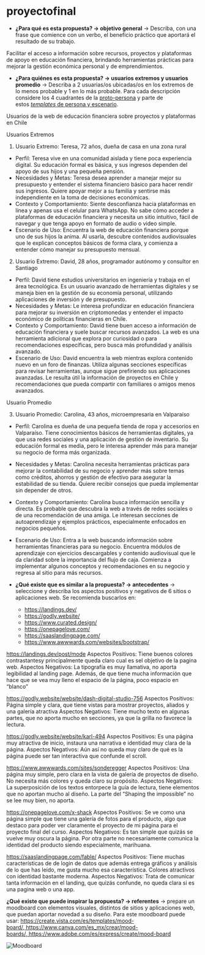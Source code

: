 # proyectofinal

- **¿Para qué es esta propuesta? → objetivo general** → Describa, con una frase que comience con un verbo, el beneficio práctico que aportará el resultado de su trabajo.

Facilitar el acceso a información sobre recursos, proyectos y plataformas de apoyo en educación financiera, brindando herramientas prácticas para mejorar la gestión económica personal y de emprendimientos.

- **¿Para quiénes es esta propuesta? → usuarios extremos y usuarios promedio** → Describa a 2 usuarias/os ubicadas/os en los extremos de lo menos probable y 1 en lo más probable. Para cada descripción considere los 4 cuadrantes de la [proto-persona](https://uxmag.com/articles/using-proto-personas-for-executive-alignment) y parte de estos [*templates* de persona y escenario](https://github.com/profesorfaco/dno037-2023-2/blob/main/clase-14/fragmento-sazerac-book.pdf).

Usuarios de la web de educación financiera sobre proyectos y plataformas en Chile

Usuarios Extremos

1. Usuario Extremo: Teresa, 72 años, dueña de casa en una zona rural

- Perfil: Teresa vive en una comunidad aislada y tiene poca experiencia digital. Su educación formal es básica, y sus ingresos dependen del apoyo de sus hijos y una pequeña pensión.
- Necesidades y Metas: Teresa desea aprender a manejar mejor su presupuesto y entender el sistema financiero básico para hacer rendir sus ingresos. Quiere apoyar mejor a su familia y sentirse más independiente en la toma de decisiones económicas.
- Contexto y Comportamiento: Siente desconfianza hacia plataformas en línea y apenas usa el celular para WhatsApp. No sabe cómo acceder a plataformas de educación financiera y necesita un sitio intuitivo, fácil de navegar y que tenga apoyo en formato de audio o video simple.
- Escenario de Uso: Encuentra la web de educación financiera porque uno de sus hijos la anima. Al usarla, descubre contenidos audiovisuales que le explican conceptos básicos de forma clara, y comienza a entender cómo manejar su presupuesto mensual.

2. Usuario Extremo: David, 28 años, programador autónomo y consultor en Santiago

- Perfil: David tiene estudios universitarios en ingeniería y trabaja en el área tecnológica. Es un usuario avanzado de herramientas digitales y se maneja bien en la gestión de su economía personal, utilizando aplicaciones de inversión y de presupuesto.
- Necesidades y Metas: Le interesa profundizar en educación financiera para mejorar su inversión en criptomonedas y entender el impacto económico de políticas financieras en Chile.
- Contexto y Comportamiento: David tiene buen acceso a información de educación financiera y suele buscar recursos avanzados. La web es una herramienta adicional que explora por curiosidad o para recomendaciones específicas, pero busca más profundidad y análisis avanzado.
- Escenario de Uso: David encuentra la web mientras explora contenido nuevo en un foro de finanzas. Utiliza algunas secciones específicas para revisar herramientas, aunque sigue prefiriendo sus aplicaciones avanzadas. Le resulta útil la información de proyectos en Chile y recomendaciones que pueda compartir con familiares o amigos menos avanzados.

Usuario Promedio

3. Usuario Promedio: Carolina, 43 años, microempresaria en Valparaíso

- Perfil: Carolina es dueña de una pequeña tienda de ropa y accesorios en Valparaíso. Tiene conocimientos básicos de herramientas digitales, ya que usa redes sociales y una aplicación de gestión de inventario. Su educación formal es media, pero le interesa aprender más para manejar su negocio de forma más organizada.
- Necesidades y Metas: Carolina necesita herramientas prácticas para mejorar la contabilidad de su negocio y aprender más sobre temas como créditos, ahorros y gestión de efectivo para asegurar la estabilidad de su tienda. Quiere recibir consejos que pueda implementar sin depender de otros.
- Contexto y Comportamiento: Carolina busca información sencilla y directa. Es probable que descubra la web a través de redes sociales o de una recomendación de una amiga. Le interesan secciones de autoaprendizaje y ejemplos prácticos, especialmente enfocados en negocios pequeños.
- Escenario de Uso: Entra a la web buscando información sobre herramientas financieras para su negocio. Encuentra módulos de aprendizaje con ejercicios descargables y contenido audiovisual que le da claridad sobre la importancia del flujo de caja. Comienza a implementar algunos conceptos y recomendaciones en su negocio y regresa al sitio para más recursos.

- **¿Qué existe que es similar a la propuesta? → antecedentes** → seleccione y describa los aspectos positivos y negativos de 6 sitios o aplicaciones web. Se recomienda buscarlos en:
    - https://landings.dev/
    - https://godly.website/
    - https://www.curated.design/
    - https://onepagelove.com/
    - https://saaslandingpage.com/
    - https://www.awwwards.com/websites/bootstrap/

https://landings.dev/post/mode
Aspectos Positivos: Tiene buenos colores contrastantesy principalmente queda claro cual es sel objetivo de la pagina web.
Aspectos Negativos: La tipografía es muy llamativa, no aporta legibilidad al landing page. Además, de que tiene mucha información que hace que se vea muy lleno el espacio de la página, poco espacio en “blanco”

https://godly.website/website/dash-digital-studio-756
Aspectos Positivos: Página simple y clara, que tiene vistas para mostrar proyectos, aliados y una galería atractiva
Aspectos Negativos: Tiene mucho texto en algunas partes, que no aporta mucho en secciones, ya que la grilla no favorece la lectura. 

https://godly.website/website/karl-494
Aspectos Positivos: Es una página muy atractiva de inicio, instaura una narrativa e identidad muy clara de la página.
Aspectos Negativos: Aún así no queda muy claro de qué es la página puede ser tan interactiva que confunde el scroll. 

https://www.awwwards.com/sites/sonderegger
Aspectos Positivos: Una página muy simple, pero clara en la vista de galería de proyectos de diseño. No necesita más colores y queda claro su propósito.
Aspectos Negativos: La superposición de los textos entorpece la guía de lectura, tiene elementos que no aportan mucho al diseño. La parte del “Shaping the impossible” no se lee muy bien, no aporta. 

https://onepagelove.com/x-shack
Aspectos Positivos: Se ve como una página simple que tiene una galería de fotos para el producto, algo que destaco para poder ver claramente el proyecto de mi página para el proyecto final del curso.
Aspectos Negativos: Es tan simple que quizás se vuelve muy oscura la página. Por otra parte no necesariamente comunica la identidad del producto siendo especialmente, marihuana.

https://saaslandingpage.com/fable/
Aspectos Positivos: Tiene muchas características de de login de datos que además entrega gráficos y análisis de lo que has leído, me gusta mucho esa característica. Colores atractivos con identidad bastante moderna.
Aspectos Negativos: Trata de comunicar tanta información en el landing, que quizás confunde, no queda clara si es una pagina web o una app.

**¿Qué existe que puede inspirar la propuesta? → referentes** → prepare un moodboard con elementos visuales, distintos de sitios y aplicaciones web, que puedan aportar novedad a su diseño. Para este moodboard puede usar: https://create.vista.com/es/templates/mood-board/, https://www.canva.com/es_mx/crear/mood-boards/, https://www.adobe.com/es/express/create/mood-board

![Moodboard](https://github.com/user-attachments/assets/4b1484a5-e0a6-4ebf-b35c-69fca36f0c45)
